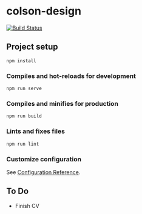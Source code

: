# colson-design
[![Build Status](https://www.travis-ci.com/samcolson4/colson-design-v3.svg?branch=main)](https://www.travis-ci.com/samcolson4/colson-design-v3)
## Project setup
```
npm install
```

### Compiles and hot-reloads for development
```
npm run serve
```

### Compiles and minifies for production
```
npm run build
```

### Lints and fixes files
```
npm run lint
```

### Customize configuration
See [Configuration Reference](https://cli.vuejs.org/config/).

## To Do
- Finish CV
